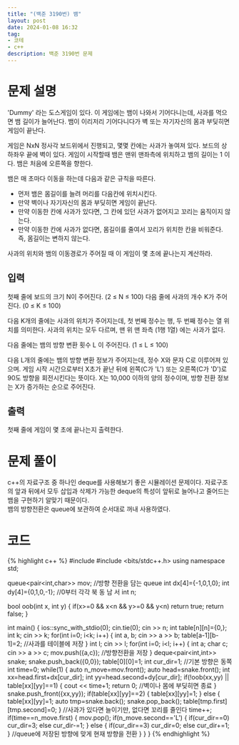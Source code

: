 ```yaml
---
title: "(백준 3190번) 뱀"
layout: post
date: 2024-01-08 16:32
tag:
- 코테
- c++
description: 백준 3190번 문제
---
```


# 문제 설명  
'Dummy' 라는 도스게임이 있다. 이 게임에는 뱀이 나와서 기어다니는데, 사과를 먹으면 뱀 길이가 늘어난다. 뱀이 이리저리 기어다니다가 벽 또는 자기자신의 몸과 부딪히면 게임이 끝난다.

게임은 NxN 정사각 보드위에서 진행되고, 몇몇 칸에는 사과가 놓여져 있다. 보드의 상하좌우 끝에 벽이 있다. 게임이 시작할때 뱀은 맨위 맨좌측에 위치하고 뱀의 길이는 1 이다. 뱀은 처음에 오른쪽을 향한다.

뱀은 매 초마다 이동을 하는데 다음과 같은 규칙을 따른다.

- 먼저 뱀은 몸길이를 늘려 머리를 다음칸에 위치시킨다.
- 만약 벽이나 자기자신의 몸과 부딪히면 게임이 끝난다.
- 만약 이동한 칸에 사과가 있다면, 그 칸에 있던 사과가 없어지고 꼬리는 움직이지 않는다.
- 만약 이동한 칸에 사과가 없다면, 몸길이를 줄여서 꼬리가 위치한 칸을 비워준다. 즉, 몸길이는 변하지 않는다.  

사과의 위치와 뱀의 이동경로가 주어질 때 이 게임이 몇 초에 끝나는지 계산하라.
  
## 입력  
첫째 줄에 보드의 크기 N이 주어진다. (2 ≤ N ≤ 100) 다음 줄에 사과의 개수 K가 주어진다. (0 ≤ K ≤ 100)

다음 K개의 줄에는 사과의 위치가 주어지는데, 첫 번째 정수는 행, 두 번째 정수는 열 위치를 의미한다. 사과의 위치는 모두 다르며, 맨 위 맨 좌측 (1행 1열) 에는 사과가 없다.

다음 줄에는 뱀의 방향 변환 횟수 L 이 주어진다. (1 ≤ L ≤ 100)

다음 L개의 줄에는 뱀의 방향 변환 정보가 주어지는데, 정수 X와 문자 C로 이루어져 있으며. 게임 시작 시간으로부터 X초가 끝난 뒤에 왼쪽(C가 'L') 또는 오른쪽(C가 'D')로 90도 방향을 회전시킨다는 뜻이다. X는 10,000 이하의 양의 정수이며, 방향 전환 정보는 X가 증가하는 순으로 주어진다.  

## 출력
첫째 줄에 게임이 몇 초에 끝나는지 출력한다.  

# 문제 풀이  
 c++의 자료구조 중 하나인 deque를 사용해보기 좋은 시뮬레이션 문제이다. 자료구조의 앞과 뒤에서 모두 삽입과 삭제가 가능한 deque의 특성이 앞뒤로 늘어나고 줄어드는 뱀을 구현하기 알맞기 때문이다.  
 뱀의 방향전환은 queue에 보관하여 순서대로 꺼내 사용하였다.

# 코드
{% highlight c++ %}
#include <iostream>
#include <bits/stdc++.h>
using namespace std;

queue<pair<int,char>> mov; //방향 전환을 담는 queue
int dx[4]={-1,0,1,0};
int dy[4]={0,1,0,-1}; //0부터 각각 북 동 남 서
int n;

bool oob(int x, int y) {
    if(x>=0 && x<n && y>=0 && y<n) return true;
    return false;
}

int main() {
    ios::sync_with_stdio(0);
    cin.tie(0);
    cin >> n;
    int table[n][n]={0,};
    int k; cin >> k;
    for(int i=0; i<k; i++) {
        int a, b;
        cin >> a >> b;
        table[a-1][b-1]=2; //사과를 테이블에 저장
    }
    int l; cin >> l;
    for(int i=0; i<l; i++) {
        int a; char c;
        cin >> a >> c;
        mov.push({a,c}); //방향전환을 저장
    }
    deque<pair<int,int>> snake;
    snake.push_back({0,0}); table[0][0]=1;
    int cur_dir=1; //기본 방향은 동쪽
    int time=0;
    while(1) {
        auto n_move=mov.front();
        auto head=snake.front();
        int xx=head.first+dx[cur_dir];
        int yy=head.second+dy[cur_dir];
        if(!oob(xx,yy) || table[xx][yy]==1) {
            cout << time+1; return 0; //벽이나 몸에 부딪히면 종료
        }
        snake.push_front({xx,yy});
        if(table[xx][yy]==2) {
            table[xx][yy]=1;
        }
        else {
            table[xx][yy]=1; auto tmp=snake.back();
            snake.pop_back(); table[tmp.first][tmp.second]=0;
        } //사과가 있다면 늘이기만, 없다면 꼬리를 줄인다
        time++;
        if(time==n_move.first) {
            mov.pop();
            if(n_move.second=='L') {
                if(cur_dir==0) cur_dir=3;
                else cur_dir-=1;
            }
            else {
                if(cur_dir==3) cur_dir=0;
                else cur_dir+=1;
            } //queue에 저장된 방향에 맞게 현재 방향을 전환
        }
    }
}
{% endhighlight %}